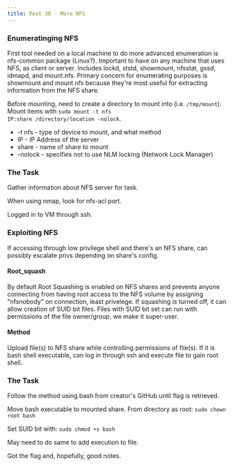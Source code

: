 ```yaml
---
title: Post 30 - More NFS
---
```

### Enumeratinging NFS
First tool needed on a local machine to do more advanced enumeration is nfs-common package (Linux?). Important to have on any machine that uses NFS, as client or server. Includes lockd, ststd, showmount, nfsstat, gssd, idmapd, and mount.nfs. Primary concern for enumerating purposes is showmount and mount.nfs because they're most useful for extracting information from the NFS share. 

Before mounting, need to create a directory to mount into (i.e. <code>/tmp/mount</code>). Mount items with <code>sudo mount -t nfs IP:share /directory/location -nolock</code>. 
- -t nfs - type of device to mount, and what method
- IP - IP Address of the server
- share - name of share to mount
- -nolock - specifies not to use NLM locking (Network Lock Manager)

### The Task
Gather information about NFS server for task. 

When using nmap, look for nfs-acl port.

Logged in to VM through ssh.

### Exploiting NFS
If accessing through low privilege shell and there's an NFS share, can possibly escalate privs depending on share's config. 

#### Root_squash
By default Root Squashing is enabled on NFS shares and prevents anyone connecting from having root access to the NFS volume by assigning "nfsnobody" on connection, least privelege. If squashing is turned off, it can allow creation of SUID bit files. Files with SUID bit set can run with permissions of the file owner/group, we make it super-user.

#### Method
Upload file(s) to NFS share while controlling permissions of file(s). If it is bash shell executable, can log in through ssh and execute file to gain root shell. 

### The Task
Follow the method using bash from creator's GitHub until flag is retrieved.

Move bash executable to mounted share. From directory as root: <code>sudo chown root bash</code>

Set SUID bit with: <code>sudo chmod +s bash</code>

May need to do same to add execution to file. 

Got the flag and, hopefully, good notes.